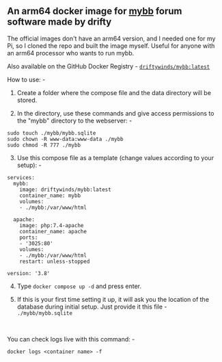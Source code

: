 ## An arm64 docker image for [mybb](https://github.com/mybb/docker) forum software made by drifty

The official images don't have an arm64 version, and I needed one for my Pi, so I cloned the repo and built the image myself. Useful for anyone with an arm64 processor who wants to run mybb. 

Also available on the GitHub Docker Registry - [```driftywinds/mybb:latest```](https://hub.docker.com/repository/docker/driftywinds/mybb/general)

How to use: - 

1. Create a folder where the compose file and the data directory will be stored.

2. In the directory, use these commands and give access permissions to the "mybb" directory to the webserver: - 

```
sudo touch ./mybb/mybb.sqlite
sudo chown -R www-data:www-data ./mybb
sudo chmod -R 777 ./mybb
```

3. Use this compose file as a template (change values according to your setup): - 

```
services:
  mybb:
    image: driftywinds/mybb:latest
    container_name: mybb
    volumes:
    - ./mybb:/var/www/html

  apache:
    image: php:7.4-apache
    container_name: apache
    ports:
    - '3025:80'
    volumes:
    - ./mybb:/var/www/html
    restart: unless-stopped

version: '3.8'
``` 

4. Type ```docker compose up -d``` and press enter.

5. If this is your first time setting it up, it will ask you the location of the database during initial setup. Just provide it this file - ```./mybb/mybb.sqlite``` 

<br>

You can check logs live with this command: - 
```
docker logs <container name> -f
```
